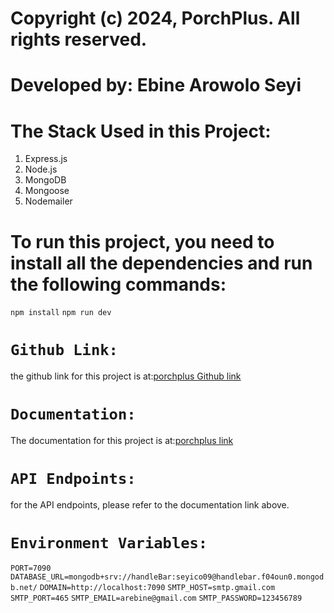# Copyright (c) 2024, PorchPlus. All rights reserved.

# Developed by: Ebine Arowolo Seyi

# The Stack Used in this Project:
1. Express.js
2. Node.js
3. MongoDB
4. Mongoose
5. Nodemailer

# To run this project, you need to install all the dependencies and run the following commands:

`npm install`
`npm run dev`

# `Github Link:` 
the github link for this project is at:[porchplus Github link](https://github.com/Arosebine/porchFitness-.git)


# `Documentation:`
The documentation for this project is at:[porchplus link](https://pypajlpgw4.apidog.io/api-7973772)


# `API Endpoints:`
for the API endpoints, please refer to the documentation link above.

# `Environment Variables:`
`PORT=7090`
`DATABASE_URL=mongodb+srv://handleBar:seyico09@handlebar.f04oun0.mongodb.net/`
`DOMAIN=http://localhost:7090`
`SMTP_HOST=smtp.gmail.com`
`SMTP_PORT=465`
`SMTP_EMAIL=arebine@gmail.com`
`SMTP_PASSWORD=123456789`
